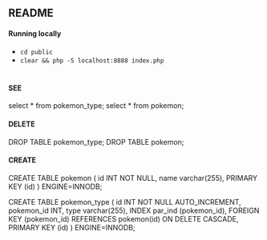 ## README

#### Running locally
* `cd public`
* `clear && php -S localhost:8888 index.php`

#

#### SEE
select * from pokemon_type;
select * from pokemon;

#### DELETE
DROP TABLE pokemon_type;
DROP TABLE pokemon;


#### CREATE 

CREATE TABLE pokemon (
  id INT NOT NULL,
  name varchar(255),
  PRIMARY KEY (id)
) ENGINE=INNODB;

CREATE TABLE pokemon_type (
  id INT NOT NULL AUTO_INCREMENT,
  pokemon_id INT,
  type varchar(255),
  INDEX par_ind (pokemon_id),
  FOREIGN KEY (pokemon_id) REFERENCES pokemon(id) ON DELETE CASCADE,
  PRIMARY KEY (id)
) ENGINE=INNODB;
